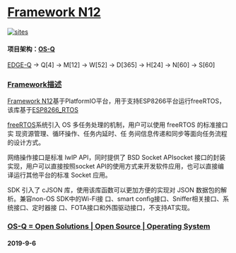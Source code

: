 ﻿# [Framework N12](https://github.com/OS-Q/N12)
[![sites](http://182.61.61.133/OS-Q.png)](http://www.OS-Q.com)
#### 项目架构：[OS-Q](https://github.com/OS-Q)

[EDGE-Q](https://github.com/OS-Q/EDGE-Q) -> Q[4] -> M[12] -> W[52] -> D[365] -> H[24] -> N[60] -> S[60]

### [Framework描述](https://github.com/OS-Q/N12/wiki) 

[Framework N12](https://github.com/OS-Q/N12)基于PlatformIO平台，用于支持ESP8266平台运行freeRTOS，该库基于[ESP8266_RTOS](https://github.com/espressif/ESP8266_RTOS_SDK)

[freeRTOS](https://github.com/OS-Q/freeRTOS)系统引入 OS 多任务处理的机制，用户可以使用 freeRTOS 的标准接口实 现资源管理、循环操作、任务内延时、任 务间信息传递和同步等面向任务流程的设计方式。

网络操作接口是标准 lwIP API，同时提供了 BSD Socket APIsocket 接口的封装实现，用户可以直接按照socket API的使用方式来开发软件应用，也可以直接编译运行其他平台的标准 Socket 应用。

SDK 引入了 cJSON 库，使用该库函数可以更加方便的实现对 JSON 数据包的解析。兼容non-OS SDK中的Wi-Fi接 口、smart config接口、Sniffer相关接口、系统接口、定时器接 口、FOTA接口和外围驱动接口，不支持AT实现。

### [OS-Q = Open Solutions | Open Source |  Operating System ](http://www.OS-Q.com/N12)
####  2019-9-6